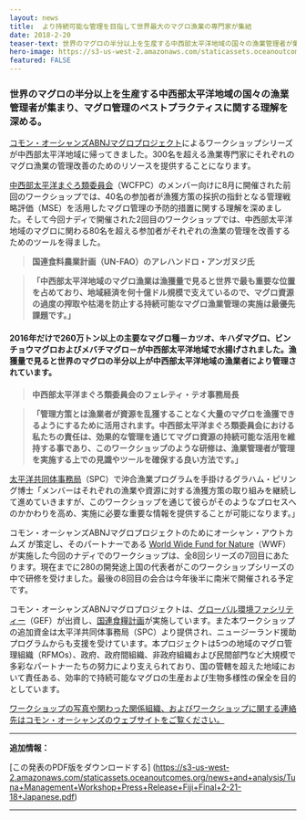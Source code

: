 ```yaml
---
layout: news
title:  より持続可能な管理を目指して世界最大のマグロ漁業の専門家が集結
date: 2018-2-20
teaser-text: 世界のマグロの半分以上を生産する中西部太平洋地域の国々の漁業管理者が集まり、マグロ管理のベストプラクティスに関する理解を深める。
hero-image: https://s3-us-west-2.amazonaws.com/staticassets.oceanoutcomes.org/news+and+analysis/hero+images/tuna-management-workshop-fiji.jpg
featured: FALSE
---
```

<h3>世界のマグロの半分以上を生産する中西部太平洋地域の国々の漁業管理者が集まり、マグロ管理のベストプラクティスに関する理解を深める。</h3>

<a href="http://www.fao.org/in-action/commonoceans/" target="_blank">コモン・オーシャンズABNJマグロプロジェクト</a>によるワークショップシリーズが中西部太平洋地域に帰ってきました。300名を超える漁業専門家にそれぞれのマグロ漁業の管理改善のためのリソースを提供することになります。

<a href="https://www.wcpfc.int/" target="_blank">中西部太平洋まぐろ類委員会</a>（WCFPC）のメンバー向けに8月に開催された前回のワークショップでは、40名の参加者が漁獲方策の採択の指針となる管理戦略評価（MSE）を活用したマグロ管理の予防的措置に関する理解を深めました。そして今回ナディで開催された2回目のワークショップでは、中西部太平洋地域のマグロに関わる80名を超える参加者がそれぞれの漁業の管理を改善するためのツールを得ました。

>**国連食料農業計画（UN-FAO）のアレハンドロ・アンガヌジ氏**

>**「中西部太平洋地域のマグロ漁業は漁獲量で見ると世界で最も重要な位置を占めており、地域経済を何十億ドル規模で支えているので、マグロ資源の過度の搾取や枯渇を防止する持続可能なマグロ漁業管理の実施は最優先課題です。」**

<h4>2016年だけで260万トン以上の主要なマグロ種－カツオ、キハダマグロ、ビンチョウマグロおよびメバチマグロ－が中西部太平洋地域で水揚げされました。漁獲量で見ると世界のマグロの半分以上が中西部太平洋地域の漁業者により管理されています。</h4>

>**中西部太平洋まぐろ類委員会のフェレティ・テオ事務局長**

>**「管理方策とは漁業者が資源を乱獲することなく大量のマグロを漁獲できるようにするために活用されます。中西部太平洋まぐろ類委員会における私たちの責任は、効果的な管理を通じてマグロ資源の持続可能な活用を維持する事であり、このワークショップのような研修は、漁業管理者が管理を実施する上での見識やツールを確保する良い方法です。」**

<a href="http://www.spc.int/" target="_blank">太平洋共同体事務局</a>（SPC）で沖合漁業プログラムを手掛けるグラハム・ピリング博士「メンバーはそれぞれの漁業や資源に対する漁獲方策の取り組みを継続して進めていきますが、このワークショップを通じて彼らがそのようなプロセスへのかかわりを高め、実施に必要な重要な情報を提供することが可能になります。」

コモン・オーシャンズABNJマグロプロジェクトのためにオーシャン・アウトカムズ が策定し、そのパートナーである <a href="https://www.worldwildlife.org/" target="_blank">World Wide Fund for Nature</a>（WWF）が実施した今回のナディでのワークショップは、全8回シリーズの7回目にあたります。現在までに280の開発途上国の代表者がこのワークショップシリーズの中で研修を受けました。最後の8回目の会合は今年後半に南米で開催される予定です。

コモン・オーシャンズABNJマグロプロジェクトは、<a href="https://www.thegef.org/" target="_blank">グローバル環境ファシリティー</a>（GEF）が出資し、<a href="http://www.fao.org/home/en/" target="_blank">国連食糧計画</a>が実施しています。また本ワークショップの追加資金は太平洋共同体事務局（SPC）より提供され、ニュージーランド援助プログラムからも支援を受けています。本プロジェクトは5つの地域のマグロ管理組織（RFMOs）、政府、政府間組織、非政府組織および民間部門など大規模で多彩なパートナーたちの努力により支えられており、国の管轄を超えた地域において責任ある、効率的で持続可能なマグロの生産および生物多様性の保全を目的としています。

<a href="http://www.fao.org/in-action/commonoceans/news/en/" target="_blank">ワークショップの写真や関わった関係組織、およびワークショップに関する連絡先はコモン・オーシャンズのウェブサイトをご覧ください。</a>

----

**追加情報：**

[この発表のPDF版をダウンロードする] (https://s3-us-west-2.amazonaws.com/staticassets.oceanoutcomes.org/news+and+analysis/Tuna+Management+Workshop+Press+Release+Fiji+Final+2-21-18+Japanese.pdf)

----

